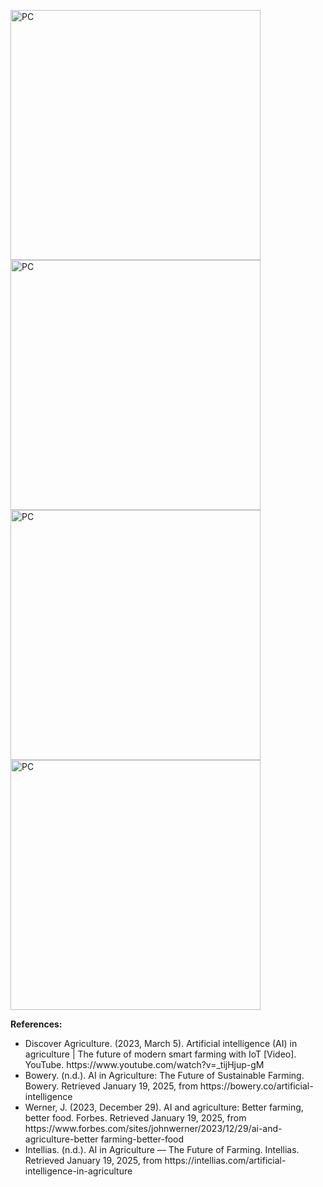 <html>
  <body>
    <!--Contents-->
                    <p>
                     <img src="picture/ref1.jpg" width="400px" alt="PC"> <br>
                     <img src="picture/ref2.png" width="400px" alt="PC"> <br>
                     <img src="picture/ref3.png" width="400px" alt="PC"> <br>
                     <img src="picture/ref4.png" width="400px" alt="PC"> <br>
                     <p><strong>References:</strong></p>
                        <ul>
                        <li>Discover Agriculture. (2023, March 5). Artificial intelligence (AI) in agriculture | The future of modern smart farming with IoT [Video]. YouTube. https://www.youtube.com/watch?v=_tijHjup-gM</li>
                        <li>Bowery. (n.d.). AI in Agriculture: The Future of Sustainable Farming. Bowery.
                         Retrieved January 19, 2025, from https://bowery.co/artificial-intelligence</li>
                        <li>Werner, J. (2023, December 29). AI and agriculture: Better farming, better
                         food. Forbes. Retrieved January 19, 2025, from https://www.forbes.com/sites/johnwerner/2023/12/29/ai-and-agriculture-better farming-better-food</li>
                        <li> Intellias. (n.d.). AI in Agriculture — The Future of Farming. Intellias. Retrieved January 19, 2025, from https://intellias.com/artificial-intelligence-in-agriculture</li>
                        </ul>
                    </p>
  </body>
</html>